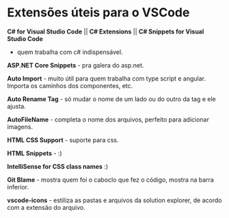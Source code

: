 # Extensões úteis para o VSCode

**C# for Visual Studio Code** || 
**C# Extensions** ||
**C# Snippets for Visual Studio Code**
 - quem trabalha com c# indispensável.

**ASP.NET Core Snippets** - pra galera do asp.net.

**Auto Import** - muito útil para quem trabalha com type script e angular. Importa os caminhos dos componentes, etc.

**Auto Rename Tag** - só mudar o nome de um lado ou do outro da tag e ele ajusta.

**AutoFileName** - completa o nome dos arquivos, perfeito para adicionar imagens.

**HTML CSS Support** - suporte para css.

**HTML Snippets** - :)

**IntelliSense for CSS class names** :)

**Git Blame** - mostra quem foi o caboclo que fez o código, mostra na barra inferior.

**vscode-icons** - estiliza as pastas e arquivos da solution explorer, de acordo com a extensão do arquivo. 
